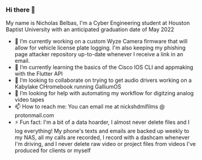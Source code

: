 ### Hi there 👋


My name is Nicholas Belbas, I'm a Cyber Engineering student at Houston Baptist University with an anticipated graduation date of May 2022

- 🔭 I’m currently working on a custom Wyze Camera firmware that will allow for vehicle license plate logging. I'm also keeping my phishing page attacker repository up-to-date whenever I receive a link in an email.
- 🌱 I’m currently learning the basics of the Cisco IOS CLI and appmaking with the Flutter API
- 👯 I’m looking to collaborate on trying to get audio drivers working on a Kabylake CHromebook running GalliumOS
- 🤔 I’m looking for help with automating my workflow for digitzing analog video tapes
- 📫 How to reach me: You can email me at nickshdmifilms @ protonmail.com
- ⚡ Fun fact: I'm a bit of a data hoarder, I almost never delete files and I log everything! My phone's texts and emails are backed up weekly to my NAS, all my calls are recorded, I record with a dashcam whenever I'm driving, and I never delete raw video or project files from videos I've produced for clients or myself
